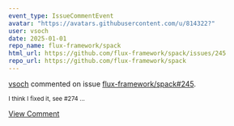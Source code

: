 ```yaml
---
event_type: IssueCommentEvent
avatar: "https://avatars.githubusercontent.com/u/814322?"
user: vsoch
date: 2025-01-01
repo_name: flux-framework/spack
html_url: https://github.com/flux-framework/spack/issues/245
repo_url: https://github.com/flux-framework/spack
---
```


<a href='https://github.com/vsoch' target='_blank'>vsoch</a> commented on issue <a href='https://github.com/flux-framework/spack/issues/245' target='_blank'>flux-framework/spack#245</a>.

<small>I think I fixed it, see #274 ...</small>

<a href='https://github.com/flux-framework/spack/issues/245' target='_blank'>View Comment</a>